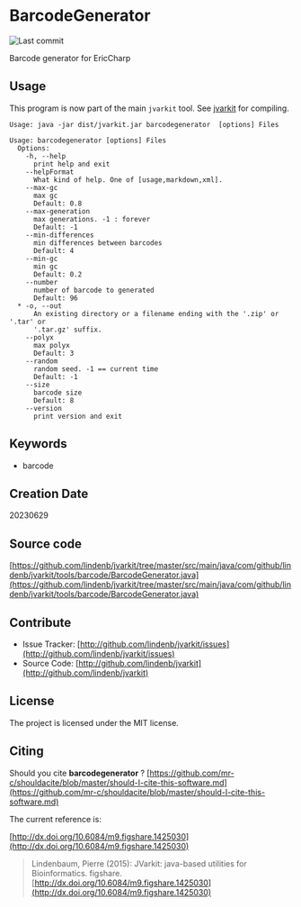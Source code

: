 # BarcodeGenerator

![Last commit](https://img.shields.io/github/last-commit/lindenb/jvarkit.png)

Barcode generator for EricCharp


## Usage


This program is now part of the main `jvarkit` tool. See [jvarkit](JvarkitCentral.md) for compiling.


```
Usage: java -jar dist/jvarkit.jar barcodegenerator  [options] Files

Usage: barcodegenerator [options] Files
  Options:
    -h, --help
      print help and exit
    --helpFormat
      What kind of help. One of [usage,markdown,xml].
    --max-gc
      max gc
      Default: 0.8
    --max-generation
      max generations. -1 : forever
      Default: -1
    --min-differences
      min differences between barcodes
      Default: 4
    --min-gc
      min gc
      Default: 0.2
    --number
      number of barcode to generated
      Default: 96
  * -o, --out
      An existing directory or a filename ending with the '.zip' or '.tar' or 
      '.tar.gz' suffix.
    --polyx
      max polyx
      Default: 3
    --random
      random seed. -1 == current time
      Default: -1
    --size
      barcode size
      Default: 8
    --version
      print version and exit

```


## Keywords

 * barcode



## Creation Date

20230629

## Source code 

[https://github.com/lindenb/jvarkit/tree/master/src/main/java/com/github/lindenb/jvarkit/tools/barcode/BarcodeGenerator.java](https://github.com/lindenb/jvarkit/tree/master/src/main/java/com/github/lindenb/jvarkit/tools/barcode/BarcodeGenerator.java)


## Contribute

- Issue Tracker: [http://github.com/lindenb/jvarkit/issues](http://github.com/lindenb/jvarkit/issues)
- Source Code: [http://github.com/lindenb/jvarkit](http://github.com/lindenb/jvarkit)

## License

The project is licensed under the MIT license.

## Citing

Should you cite **barcodegenerator** ? [https://github.com/mr-c/shouldacite/blob/master/should-I-cite-this-software.md](https://github.com/mr-c/shouldacite/blob/master/should-I-cite-this-software.md)

The current reference is:

[http://dx.doi.org/10.6084/m9.figshare.1425030](http://dx.doi.org/10.6084/m9.figshare.1425030)

> Lindenbaum, Pierre (2015): JVarkit: java-based utilities for Bioinformatics. figshare.
> [http://dx.doi.org/10.6084/m9.figshare.1425030](http://dx.doi.org/10.6084/m9.figshare.1425030)


